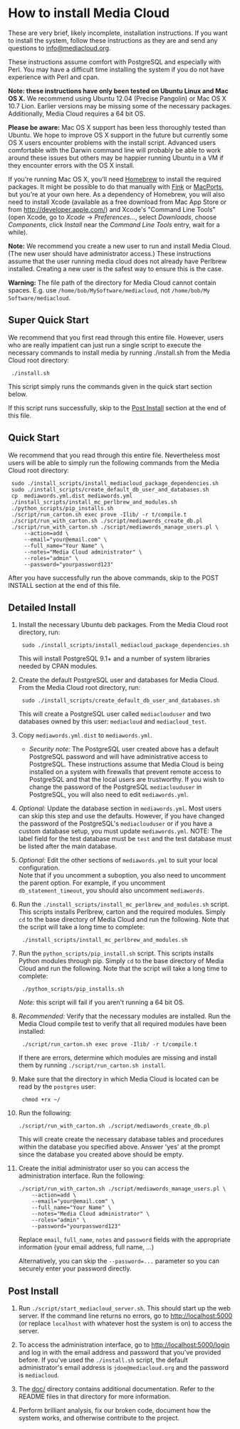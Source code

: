 # How to install Media Cloud

These are very brief, likely incomplete, installation instructions.  If you
want to install the system, follow these instructions as they are and
send any questions to <info@mediacloud.org>.

These instructions assume comfort with PostgreSQL and especially with Perl. You
may have a difficult time installing the system if you do not have experience
with Perl and cpan.

**Note: these instructions have only been tested on Ubuntu Linux and Mac OS X.** We recommend using Ubuntu 12.04 (Precise Pangolin) or Mac OS X 10.7 Lion. Earlier versions may be missing some of the necessary packages. Additionally, Media Cloud requires a 64 bit OS.

**Please be aware:** Mac OS X support has been less thoroughly tested than Ubuntu. We hope to improve OS X support in the future but currently some OS X users encounter problems with the install script. Advanced users comfortable with the Darwin command line will probably be able to work around these issues but others may be happier running Ubuntu in a VM if they encounter errors with the OS X install.

If you're running Mac OS X, you'll need [Homebrew](http://mxcl.github.com/homebrew/) to install the required packages. It might be possible to do that manually with [Fink](http://www.finkproject.org/) or [MacPorts](http://www.macports.org/), but you're at your own here. As a dependency of Homebrew, you will also need to install Xcode (available as a free download from Mac App Store or from <http://developer.apple.com/>) and Xcode's "Command Line Tools" (open Xcode, go to *Xcode* -> *Preferences...*, select *Downloads*, choose *Components*, click *Install* near the *Command Line Tools* entry, wait for a while).

**Note:** We recommend you create a new user to run and install Media Cloud. (The new user should have administrator access.) These instructions assume that the user running media cloud does not already have Perlbrew installed. Creating a new user is the safest way to ensure this is the case.

**Warning:** The file path of the directory for Media Cloud cannot contain spaces. E.g. use `/home/bob/MySoftware/mediacloud`, not `/home/bob/My Software/mediacloud`.


## Super Quick Start

We recommend that you first read through this entire file. However, users who are really impatient can just run a single script to execute the necessary commands to install media by running ./install.sh from the Media Cloud root directory:

     ./install.sh

This script simply runs the commands given in the quick start section below.

If this script runs successfully, skip to the [Post Install](#post-install) section at the end of this file.


## Quick Start

We recommend that you read through this entire file. Nevertheless most users will be able to simply run the following commands from the Media Cloud root directory:

     sudo ./install_scripts/install_mediacloud_package_dependencies.sh
     sudo ./install_scripts/create_default_db_user_and_databases.sh 
     cp  mediawords.yml.dist mediawords.yml
     ./install_scripts/install_mc_perlbrew_and_modules.sh
     ./python_scripts/pip_installs.sh
     ./script/run_carton.sh exec prove -Ilib/ -r t/compile.t
     ./script/run_with_carton.sh ./script/mediawords_create_db.pl
     ./script/run_with_carton.sh ./script/mediawords_manage_users.pl \
         --action=add \
         --email="your@email.com" \
         --full_name="Your Name" \
         --notes="Media Cloud administrator" \
         --roles="admin" \
         --password="yourpassword123"

After you have successfully run the above commands, skip to the POST INSTALL section at the end of this file.


## Detailed Install

1. Install the necessary Ubuntu deb packages. From the Media Cloud root directory, run:

        sudo ./install_scripts/install_mediacloud_package_dependencies.sh

    This will install PostgreSQL 9.1+ and a number of system libraries needed by CPAN modules.

2. Create the default PostgreSQL user and databases for Media Cloud. From the Media Cloud root directory, run:

        sudo ./install_scripts/create_default_db_user_and_databases.sh 

    This will create a PostgreSQL user called `mediaclouduser` and two databases owned by this user: `mediacloud` and `mediacloud_test`.

3. Copy `mediawords.yml.dist` to `mediawords.yml`.

    * *Security note:* The PostgreSQL user created above has a default PostgreSQL password and will have administrative access to PostgreSQL. These instructions assume that Media Cloud is being installed on a system with firewalls that prevent remote access to PostgreSQL and that the local users are trustworthy. If you wish to change the password of the PostgreSQL `mediaclouduser` in PostgreSQL, you will also need to edit `mediawords.yml`.

4. *Optional:* Update the database section in `mediawords.yml`. Most users can skip this step and use the defaults. However, if you have changed the password of the PostgreSQL's `mediaclouduser` or if you have a custom database setup, you must update `mediawords.yml`. NOTE: The label field for the test database must be `test` and the test database must be listed after the main database.

5. *Optional:* Edit the other sections of `mediawords.yml` to suit your local configuration.  
Note that if you uncomment a suboption, you also need to uncomment the parent option.  For example, if you uncomment `db_statement_timeout`, you should also uncomment `mediawords`.

6. Run the `./install_scripts/install_mc_perlbrew_and_modules.sh` script. This scripts installs Perlbrew, carton and the required modules. Simply `cd` to the base directory of Media Cloud and run the following. Note that the script will take a long time to complete:

        ./install_scripts/install_mc_perlbrew_and_modules.sh

7. Run the `python_scripts/pip_install.sh` script. This scripts installs Python modules through pip. Simply `cd` to the base directory of Media Cloud and run the following. Note that the script will take a long time to complete:

        ./python_scripts/pip_installs.sh

    *Note:* this script will fail if you aren't running a 64 bit OS.

8. *Recommended:* Verify that the necessary modules are installed. Run the Media Cloud compile test to verify that all required modules have been installed:

        ./script/run_carton.sh exec prove -Ilib/ -r t/compile.t

    If there are errors, determine which modules are missing and install them by running `./script/run_carton.sh install`.

9. Make sure that the directory in which Media Cloud is located can be read by the `postgres` user:

        chmod +rx ~/

10. Run the following:

        ./script/run_with_carton.sh ./script/mediawords_create_db.pl

    This will create create the necessary database tables and procedures within the database you specified above.  Answer 'yes' at the prompt since the database you created above should be empty.

11. Create the initial administrator user so you can access the administration interface. Run the following:

        ./script/run_with_carton.sh ./script/mediawords_manage_users.pl \
            --action=add \
            --email="your@email.com" \
            --full_name="Your Name" \
            --notes="Media Cloud administrator" \
            --roles="admin" \
            --password="yourpassword123"

    Replace `email`, `full_name`, `notes` and `password` fields with the appropriate information (your email address, full name, ...)

    Alternatively, you can skip the `--password=...` parameter so you can securely enter your password directly.


## Post Install
  
1. Run `./script/start_mediacloud_server.sh`. This should start up the web server. If the command line returns no errors, go to <http://localhost:5000> (or replace `localhost` with whatever host the system is on) to access the server.

2. To access the administration interface, go to <http://localhost:5000/login> and log in with the email address and password that you've provided before.  If you've used the `./install.sh` script, the default administrator's email address is `jdoe@mediacloud.org` and the password is `mediacloud`.
  
3. The [doc/](doc/) directory contains additional documentation. Refer to the README files in that directory for more information.

4. Perform brilliant analysis, fix our broken code, document how the system works, and otherwise contribute to the project.
